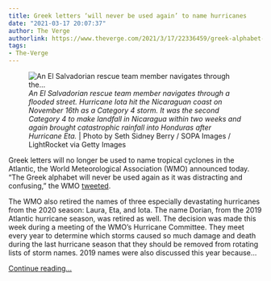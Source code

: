 ```yaml
---
title: Greek letters ‘will never be used again’ to name hurricanes
date: "2021-03-17 20:07:37"
author: The Verge
authorlink: https://www.theverge.com/2021/3/17/22336459/greek-alphabet-storm-names-hurricane-season-world-meteorological-organization
tags:
- The-Verge
---
```

<figure>
      <img alt="An El Salvadorian rescue team member navigates through the..." src="https://cdn.vox-cdn.com/thumbor/CnrQ3R5zwZh3Wll9W1AeMluw7Sw=/0x2:3000x2002/1310x873/cdn.vox-cdn.com/uploads/chorus_image/image/68983310/1229690809.0.jpg" />
        <figcaption><em>An El Salvadorian rescue team member navigates through a flooded street. Hurricane Iota hit the Nicaraguan coast on November 16th as a Category 4 storm. It was the second Category 4 to make landfall in Nicaragua within two weeks and again brought catastrophic rainfall into Honduras after Hurricane Eta.</em> | Photo by Seth Sidney Berry / SOPA Images / LightRocket via Getty Images</figcaption>
    </figure>

  <p id="2awRff">Greek letters will no longer be used to name tropical cyclones in the Atlantic, the World Meteorological Association (WMO) announced today. “The Greek alphabet will never be used again as it was distracting and confusing,” the WMO <a href="https://twitter.com/WMO/status/1372254010875514888">tweeted</a>. </p>
<p id="FBuLoa">The WMO also retired the names of three especially devastating hurricanes from the 2020 season: Laura, Eta, and Iota. The name Dorian, from the 2019 Atlantic hurricane season, was retired as well. The decision was made this week during a meeting of the WMO’s Hurricane Committee. They meet every year to determine which storms caused so much damage and death during the last hurricane season that they should be removed from rotating lists of storm names. 2019 names were also discussed this year because...</p>
  <p>
    <a href="https://www.theverge.com/2021/3/17/22336459/greek-alphabet-storm-names-hurricane-season-world-meteorological-organization">Continue reading&hellip;</a>
  </p>